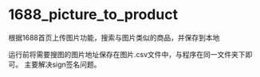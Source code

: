 # 1688_picture_to_product
根据1688首页上传图片功能，搜索与图片类似的商品，并保存到本地

运行前将需要搜图的图片地址保存在图片.csv文件中，与程序在同一文件夹下即可。
主要解决sign签名问题。

